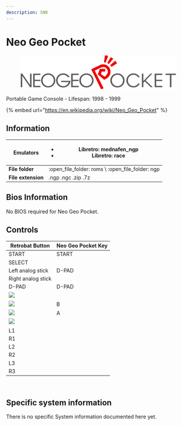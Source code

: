 ```yaml
---
description: SNK
---
```


# Neo Geo Pocket

<figure><img src="https://raw.githubusercontent.com/fabricecaruso/es-theme-carbon/52ff37c9e265587d006945a2ba695b5a962b3a3d/art/logos/ngp.svg" alt=""><figcaption></figcaption></figure>

Portable Game Console - Lifespan: 1998 - 1999

{% embed url="https://en.wikipedia.org/wiki/Neo_Geo_Pocket" %}

## Information

| **Emulators**      | <ul><li>Libretro: mednafen_ngp</li><li>Libretro: race</li></ul> |
| ------------------ | --------------------------------------------------------------- |
| **File folder**    | :open\_file\_folder: roms \ :open\_file\_folder: ngp            |
| **File extension** | .ngp .ngc .zip .7z                                              |

## Bios Information

No BIOS required for Neo Geo Pocket.

## Controls

| Retrobat Button                                       | Neo Geo Pocket Key |
| ----------------------------------------------------- | ------------------ |
| START                                                 | START              |
| SELECT                                                |                    |
| Left analog stick                                     | D-PAD              |
| Right analog stick                                    |                    |
| D-PAD                                                 | D-PAD              |
| ![](<../../../.gitbook/assets/image (2) (1) (1).png>) |                    |
| ![](<../../../.gitbook/assets/image (1) (2) (1).png>) | B                  |
| ![](<../../../.gitbook/assets/image (4) (1).png>)     | A                  |
| ![](<../../../.gitbook/assets/image (3) (1) (2).png>) |                    |
| L1                                                    |                    |
| R1                                                    |                    |
| L2                                                    |                    |
| R2                                                    |                    |
| L3                                                    |                    |
| R3                                                    |                    |

<figure><img src="https://i.imgur.com/ZxbbUKK.png" alt=""><figcaption></figcaption></figure>

## Specific system information

There is no specific System information documented here yet.
